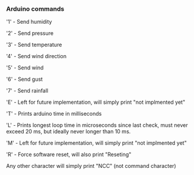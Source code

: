 ### Arduino commands
'1' - Send humidity

'2' - Send pressure

'3' - Send temperature

'4' - Send wind direction

'5' - Send wind

'6' - Send gust

'7' - Send rainfall

'E' - Left for future implementation, will simply print "not  implmented yet"

'T' - Prints arduino time in milliseconds

'L' - Prints longest loop time in microseconds since last check, must never exceed 20 ms, but ideally never longer than 10 ms.

'M' - Left for future implementation, will simply print "not  implmented yet"

'R' - Force software reset, will also print "Reseting"

Any other character will simply print "NCC" (not command character)